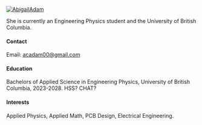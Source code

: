 

[![AbigailAdam](https://img.shields.io/badge/AbigailAdam-github-green?logo=github)](https://github.com/AbigailAdam)

She is currently an Engineering Physics student and the University of British Columbia. 

#### Contact

Email: acadam00@gmail.com 

#### Education
Bachelors of Applied Science in Engineering Physics, University of British Columbia, 2023-2028. 
HSS? 
CHAT?

#### Interests
Applied Physics, Applied Math, PCB Design, Electrical Engineering. 
